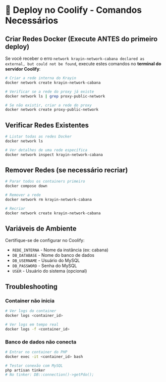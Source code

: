 # 🚀 Deploy no Coolify - Comandos Necessários

## Criar Redes Docker (Execute ANTES do primeiro deploy)

Se você receber o erro `network krayin-network-cabana declared as external, but could not be found`, execute estes comandos no **terminal do servidor Coolify**:

```bash
# Criar a rede interna do Krayin
docker network create krayin-network-cabana

# Verificar se a rede do proxy já existe
docker network ls | grep proxy-public-network

# Se não existir, criar a rede do proxy
docker network create proxy-public-network
```

## Verificar Redes Existentes

```bash
# Listar todas as redes Docker
docker network ls

# Ver detalhes de uma rede específica
docker network inspect krayin-network-cabana
```

## Remover Redes (se necessário recriar)

```bash
# Parar todos os containers primeiro
docker compose down

# Remover a rede
docker network rm krayin-network-cabana

# Recriar
docker network create krayin-network-cabana
```

## Variáveis de Ambiente

Certifique-se de configurar no Coolify:

- `REDE_INTERNA` - Nome da instância (ex: cabana)
- `DB_DATABASE` - Nome do banco de dados
- `DB_USERNAME` - Usuário do MySQL
- `DB_PASSWORD` - Senha do MySQL
- `USER` - Usuário do sistema (opcional)

## Troubleshooting

### Container não inicia
```bash
# Ver logs do container
docker logs <container_id>

# Ver logs em tempo real
docker logs -f <container_id>
```

### Banco de dados não conecta
```bash
# Entrar no container do PHP
docker exec -it <container_id> bash

# Testar conexão com MySQL
php artisan tinker
# No tinker: DB::connection()->getPdo();
```
